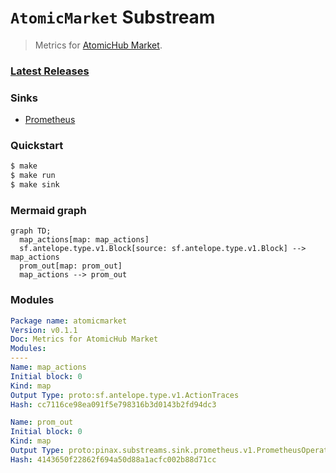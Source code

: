 # `AtomicMarket` Substream

> Metrics for [AtomicHub Market](https://eos.atomichub.io/).

### [Latest Releases](https://github.com/pinax-network/substreams/releases)

### Sinks
- [Prometheus](https://github.com/pinax-network/substreams-sink-prometheus)

### Quickstart

```bash
$ make
$ make run
$ make sink
```

### Mermaid graph

```mermaid
graph TD;
  map_actions[map: map_actions]
  sf.antelope.type.v1.Block[source: sf.antelope.type.v1.Block] --> map_actions
  prom_out[map: prom_out]
  map_actions --> prom_out
```

### Modules

```yaml
Package name: atomicmarket
Version: v0.1.1
Doc: Metrics for AtomicHub Market
Modules:
----
Name: map_actions
Initial block: 0
Kind: map
Output Type: proto:sf.antelope.type.v1.ActionTraces
Hash: cc7116ce98ea091f5e798316b3d0143b2fd94dc3

Name: prom_out
Initial block: 0
Kind: map
Output Type: proto:pinax.substreams.sink.prometheus.v1.PrometheusOperations
Hash: 4143650f22862f694a50d88a1acfc002b88d71cc
```